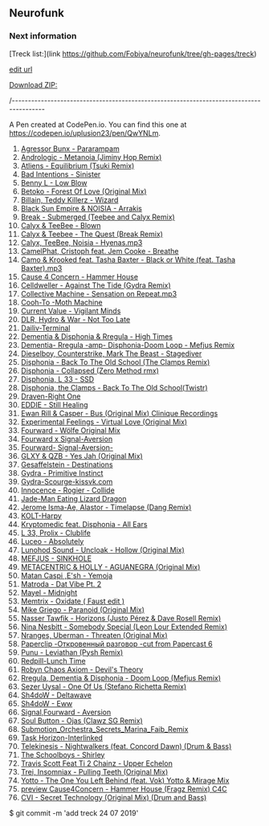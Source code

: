 ## Neurofunk

### Next information 

[Treck list:](link https://github.com/Fobiya/neurofunk/tree/gh-pages/treck)

[edit url](https://fobiya.github.io/neurofunk/treck/)  

[Download ZIP:](https://github.com/Fobiya/neurofunk/archive/gh-pages.zip)


/----------------------------------------------------------------------------------------


A Pen created at CodePen.io. You can find this one at https://codepen.io/uplusion23/pen/QwYNLm.

 

1. [Agressor Bunx - Pararampam](https://fobiya.github.io/neurofunk/treck/Agressor%Bunx%-%Pararampam.mp3)
2. [Andrologic - Metanoia (Jiminy Hop Remix)](https://fobiya.github.io/neurofunk/treck/Andrologic%20-%20Metanoia%20(Jiminy%20Hop%20Remix).mp3)
3. [Atliens - Equilibrium (Tsuki Remix)](https://fobiya.github.io/neurofunk/treck/Atliens%20-%20Equilibrium%20(Tsuki%20Remix).mp3)
4. [Bad Intentions - Sinister](https://fobiya.github.io/neurofunk/treck/Bad%20Intentions%20-%20Sinister.mp3)
5. [Benny L - Low Blow](https://fobiya.github.io/neurofunk/treck/Benny%20L%20-%20Low%20Blow.mp3)
6. [Betoko - Forest Of Love (Original Mix)](https://fobiya.github.io/neurofunk/treck/Betoko%20-%20Forest%20Of%20Love%20(Original%20Mix).mp3)
7. [Billain, Teddy Killerz - Wizard](https://fobiya.github.io/neurofunk/treck/Billain,%20Teddy%20Killerz%20-%20Wizard.mp3)
8. [Black Sun Empire & NOISIA - Arrakis](https://fobiya.github.io/neurofunk/treck/Black%20Sun%20Empire%20&%20NOISIA%20-%20Arrakis.mp3)
9. [Break - Submerged (Teebee and Calyx Remix)](https://fobiya.github.io/neurofunk/treck/Break%20-%20Submerged%20(Teebee%20and%20Calyx%20Remix).mp3)
10. [Calyx & TeeBee - Blown](https://fobiya.github.io/neurofunk/treck/Calyx%20&%20TeeBee%20-%20Blown.mp3)
11. [Calyx & Teebee - The Quest (Break Remix)](https://fobiya.github.io/neurofunk/treck/Calyx%20&%20Teebee%20-%20The%20Quest%20(Break%20Remix).mp3)
12. [Calyx, TeeBee, Noisia - Hyenas.mp3](https://fobiya.github.io/neurofunk/treck/Calyx,%20TeeBee,%20Noisia%20-%20Hyenas.mp3)
13. [CamelPhat, Cristoph feat. Jem Cooke - Breathe](https://fobiya.github.io/neurofunk/treck/CamelPhat,%20Cristoph%20feat.%20Jem%20Cooke%20-%20Breathe.mp3)
14. [Camo & Krooked feat. Tasha Baxter - Black or White (feat. Tasha Baxter).mp3](https://fobiya.github.io/neurofunk/treck/Camo%20&%20Krooked%20feat.%20Tasha%20Baxter%20-%20Black%20or%20White%20(feat.%20Tasha%20Baxter).mp3)
14. [Cause 4 Concern - Hammer House](https://fobiya.github.io/neurofunk/treck/Cause%204%20Concern%20-%20Hammer%20House.mp3)
15. [Celldweller - Against The Tide (Gydra Remix)](https://fobiya.github.io/neurofunk/treck/Celldweller%20-%20Against%20The%20Tide%20(Gydra%20Remix).mp3)
16. [Collective Machine - Sensation on Repeat.mp3](https://fobiya.github.io/neurofunk/treck/Collective%20Machine%20-%20Sensation%20on%20Repeat.mp3)
17. [Cooh-To -Moth Machine](https://fobiya.github.io/neurofunk/treck/Cooh-To%20-Moth%20Machine.mp3)
18. [Current Value - Vigilant Minds](https://fobiya.github.io/neurofunk/treck/Current%20Value%20-%20Vigilant%20Minds.mp3)
19. [DLR, Hydro & War - Not Too Late](https://fobiya.github.io/neurofunk/treck/DLR,%20Hydro%20&%20War%20-%20Not%20Too%20Late.mp3)
20. [Dailiv-Terminal](https://fobiya.github.io/neurofunk/treck/Dailiv-Terminal.mp3)
23. [Dementia & Disphonia & Rregula - High Times](https://fobiya.github.io/neurofunk/treck/Dementia%20&%20Disphonia%20&%20Rregula%20-%20High%20Times.mp3)
24. [Dementia- Rregula -amp- Disphonia-Doom Loop - Mefjus Remix](https://fobiya.github.io/neurofunk/treck/Dementia-%20Rregula%20-amp-%20Disphonia-Doom%20Loop%20-%20Mefjus%20Remix.mp3)
25. [Dieselboy, Counterstrike, Mark The Beast - Stagediver](https://fobiya.github.io/neurofunk/treck/Dieselboy,%20Counterstrike,%20Mark%20The%20Beast%20-%20Stagediver.mp3)
26. [Disphonia - Back To The Old School (The Clamps Remix)](https://fobiya.github.io/neurofunk/treck/Disphonia%20-%20Back%20To%20The%20Old%20School%20(The%20Clamps%20Remix).mp3)
27. [Disphonia - Collapsed (Zero Method rmx)](https://fobiya.github.io/neurofunk/treck/Disphonia%20-%20Collapsed%20(Zero%20Method%20rmx).mp3)
28. [Disphonia, L 33 - SSD](https://fobiya.github.io/neurofunk/treck/Disphonia,%20L%2033%20-%20SSD.mp3)
29. [Disphonia, the Clamps - Back To The Old School(Twistr)](https://fobiya.github.io/neurofunk/treck/Disphonia,%20the%20Clamps%20-%20Back%20To%20The%20Old%20School(Twistr).mp3)
30. [Draven-Right One](https://fobiya.github.io/neurofunk/treck/Draven-Right%20One.mp3)
31. [EDDIE - Still Healing](https://fobiya.github.io/neurofunk/treck/EDDIE%20-%20Still%20Healing.mp3)
32. [Ewan Rill & Casper - Bus (Original Mix) Clinique Recordings](https://fobiya.github.io/neurofunk/treck/Ewan%20Rill%20&%20Casper%20-%20Bus%20(Original%20Mix)%20Clinique%20Recordings.mp3)
33. [Experimental Feelings - Virtual Love (Original Mix)](https://fobiya.github.io/neurofunk/treck/Experimental%20Feelings%20-%20Virtual%20Love%20(Original%20Mix).mp3)
34. [Fourward - Wölfe Original Mix](https://fobiya.github.io/neurofunk/treck/Fourward%20-%20Wölfe%20Original%20Mix.mp3)
35. [Fourward x Signal-Aversion](https://fobiya.github.io/neurofunk/treck/Fourward%20x%20Signal-Aversion.mp3)
36. [Fourward- Signal-Aversion-](https://fobiya.github.io/neurofunk/treck/Fourward-%20Signal-Aversion-.mp3)
37. [GLXY & QZB - Yes Jah (Original Mix)](https://fobiya.github.io/neurofunk/treck/GLXY%20&%20QZB%20-%20Yes%20Jah%20(Original%20Mix).mp3)
38. [Gesaffelstein - Destinations](https://fobiya.github.io/neurofunk/treck/Gesaffelstein%20-%20Destinations.mp3)
39. [Gydra - Primitive Instinct](https://fobiya.github.io/neurofunk/treck/Gydra%20-%20Primitive%20Instinct.mp3)
40. [Gydra-Scourge-kissvk.com](https://fobiya.github.io/neurofunk/treck/Gydra-Scourge-kissvk.com.mp3)
41. [Innocence - Rogier - Collide](https://fobiya.github.io/neurofunk/treck/Innocence%20-%20Rogier%20-%20Collide.mp3)
42. [Jade-Man Eating Lizard Dragon](https://fobiya.github.io/neurofunk/treck/Jade-Man%20Eating%20Lizard%20Dragon.mp3)
43. [Jerome Isma-Ae, Alastor - Timelapse (Dang Remix)](https://fobiya.github.io/neurofunk/treck/Jerome%20Isma-Ae,%20Alastor%20-%20Timelapse%20(Dang%20Remix).mp3)
44. [KOLT-Harpy](https://fobiya.github.io/neurofunk/treck/KOLT-Harpy.mp3)
45. [Kryptomedic feat. Disphonia - All Ears](https://fobiya.github.io/neurofunk/treck/Kryptomedic%20feat.%20Disphonia%20-%20All%20Ears.mp3)
46. [L 33, Prolix - Clublife](https://fobiya.github.io/neurofunk/treck/L%2033,%20Prolix%20-%20Clublife.mp3)
47. [Luceo - Absolutely](https://fobiya.github.io/neurofunk/treck/Luceo%20-%20Absolutely.mp3)
48. [Lunohod Sound - Uncloak - Hollow (Original Mix)](https://fobiya.github.io/neurofunk/treck/Lunohod%20Sound%20-%20Uncloak%20-%20Hollow%20(Original%20Mix).mp3)
49. [MEFJUS - SINKHOLE](https://fobiya.github.io/neurofunk/treck/MEFJUS%20-%20SINKHOLE.mp3)
50. [METACENTRIC & HOLLY - AGUANEGRA (Original Mix)](https://fobiya.github.io/neurofunk/treck/METACENTRIC%20&%20HOLLY%20-%20AGUANEGRA%20(Original%20Mix).mp3)
51. [Matan Caspi ,E'sh - Yemoja](https://fobiya.github.io/neurofunk/treck/Matan%20Caspi%20,E'sh%20-%20Yemoja.mp3)
52. [Matroda - Dat Vibe Pt. 2](https://fobiya.github.io/neurofunk/treck/Matroda%20-%20Dat%20Vibe%20Pt.%202.mp3)
53. [Mayel - Midnight](https://fobiya.github.io/neurofunk/treck/Mayel%20-%20Midnight.mp3)
54. [Memtrix - Oxidate ( Faust edit )](https://fobiya.github.io/neurofunk/treck/Memtrix%20-%20Oxidate%20(%20Faust%20edit%20).mp3)
55. [Mike Griego - Paranoid (Original Mix)](https://fobiya.github.io/neurofunk/treck/Mike%20Griego%20-%20Paranoid%20(Original%20Mix).mp3)
56. [Nasser Tawfik - Horizons (Justo Pérez & Dave Rosell Remix)](https://fobiya.github.io/neurofunk/treck/Nasser%20Tawfik%20-%20Horizons%20(Justo%20Pérez%20&%20Dave%20Rosell%20Remix).mp3)
57. [Nina Nesbitt - Somebody Special (Leon Lour Extended Remix)](https://fobiya.github.io/neurofunk/treck/Nina%20Nesbitt%20-%20Somebody%20Special%20(Leon%20Lour%20Extended%20Remix).mp3)
58. [Nranges, Uberman - Threaten (Original Mix)](https://fobiya.github.io/neurofunk/treck/Nranges,%20Uberman%20-%20Threaten%20(Original%20Mix).mp3)
59. [Paperclip -Откровенный разговор -cut from Papercast 6](https://fobiya.github.io/neurofunk/treck/Paperclip%20-Откровенный%20разговор%20-cut%20from%20Papercast%206.mp3)
60. [Punu - Leviathan (Pysh Remix)](https://fobiya.github.io/neurofunk/treck/Punu%20-%20Leviathan%20(Pysh%20Remix).mp3)
61. [Redpill-Lunch Time](https://fobiya.github.io/neurofunk/treck/Redpill-Lunch%20Time.mp3)
62. [Robyn Chaos Axiom - Devil's Theory](https://fobiya.github.io/neurofunk/treck/Robyn%20Chaos%20Axiom%20-%20Devil's%20Theory.mp3)
63. [Rregula, Dementia & Disphonia - Doom Loop (Mefjus Remix)](https://fobiya.github.io/neurofunk/treck/Rregula,%20Dementia%20&%20Disphonia%20-%20Doom%20Loop%20(Mefjus%20Remix).mp3)
64. [Sezer Uysal - One Of Us (Stefano Richetta Remix)](https://fobiya.github.io/neurofunk/treck/Sezer%20Uysal%20-%20One%20Of%20Us%20(Stefano%20Richetta%20Remix).mp3)
65. [Sh4doW - Deltawave](https://fobiya.github.io/neurofunk/treck/Sh4doW%20-%20Deltawave.mp3)
66. [Sh4doW - Eww](https://fobiya.github.io/neurofunk/treck/Sh4doW%20-%20Eww.mp3)
67. [Signal,Fourward - Aversion](https://fobiya.github.io/neurofunk/treck/Signal,Fourward%20-%20Aversion.mp3)
68. [Soul Button - Ojas (Clawz SG Remix)](https://fobiya.github.io/neurofunk/treck/Soul%20Button%20-%20Ojas%20(Clawz%20SG%20Remix).mp3)
69. [Submotion_Orchestra_Secrets_Marina_Faib_Remix](https://fobiya.github.io/neurofunk/treck/Submotion_Orchestra_Secrets_Marina_Faib_Remix.mp3)
70. [Task Horizon-Interlinked](https://fobiya.github.io/neurofunk/treck/Task%20Horizon-Interlinked.mp3)
71. [Telekinesis - Nightwalkers (feat. Concord Dawn) (Drum & Bass)](https://fobiya.github.io/neurofunk/treck/Telekinesis%20-%20Nightwalkers%20(feat.%20Concord%20Dawn)%20(Drum%20&%20Bass).mp3)
72. [The Schoolboys - Shirley](https://fobiya.github.io/neurofunk/treck/The%20Schoolboys%20-%20Shirley.mp3)
73. [Travis Scott Feat Ti 2 Chainz - Upper Echelon](https://fobiya.github.io/neurofunk/treck/Travis%20Scott%20Feat%20Ti%202%20Chainz%20-%20Upper%20Echelon.mp3)
74. [Trei, Insomniax - Pulling Teeth (Original Mix)](https://fobiya.github.io/neurofunk/treck/Trei,%20Insomniax%20-%20Pulling%20Teeth%20(Original%20Mix).mp3)
75. [Yotto - The One You Left Behind (feat. Vok) Yotto & Mirage Mix](https://fobiya.github.io/neurofunk/treck/Yotto%20-%20The%20One%20You%20Left%20Behind%20(feat.%20Vok)%20Yotto%20&%20Mirage%20Mix.mp3)
76. [preview Cause4Concern - Hammer House (Fragz Remix) C4C](https://fobiya.github.io/neurofunk/treck/preview%20Cause4Concern%20-%20Hammer%20House%20(Fragz%20Remix)%20C4C.mp3)
77. [CVI - Secret Technology (Original Mix) (Drum and  Bass)](https://fobiya.github.io/neurofunk/treck/CVI%20-%20Secret%20Technology%20(Original%20Mix)%20(Drum%20and%20Bass).mp3)

$ git commit -m 'add treck 24 07 2019'


